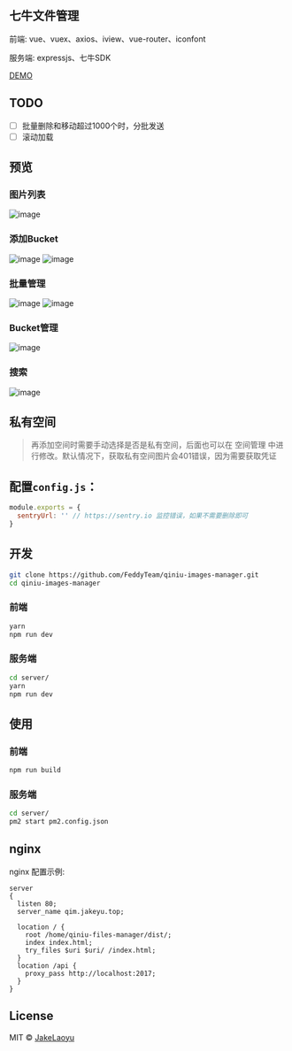 ## 七牛文件管理

前端: vue、vuex、axios、iview、vue-router、iconfont

服务端: expressjs、七牛SDK

[DEMO](http://qim.jakeyu.top)

## TODO

- [ ] 批量删除和移动超过1000个时，分批发送
- [ ] 滚动加载

## 预览

### 图片列表
![image](https://raw.githubusercontent.com/JakeLaoyu/qiniu-images-manager/master/src/assets/preview/Jietu20181011-174720.png)

### 添加Bucket
![image](https://raw.githubusercontent.com/JakeLaoyu/qiniu-images-manager/master/src/assets/preview/Jietu20181011-175705.png)
![image](https://raw.githubusercontent.com/JakeLaoyu/qiniu-images-manager/master/src/assets/preview/Jietu20181011-174830.png)

### 批量管理
![image](https://raw.githubusercontent.com/JakeLaoyu/qiniu-images-manager/master/src/assets/preview/Jietu20181011-174931.png)
![image](https://raw.githubusercontent.com/JakeLaoyu/qiniu-images-manager/master/src/assets/preview/Jietu20181011-174946.png)

### Bucket管理
![image](https://raw.githubusercontent.com/JakeLaoyu/qiniu-images-manager/master/src/assets/preview/Jietu20181011-175040.png)

### 搜索
![image](https://raw.githubusercontent.com/JakeLaoyu/qiniu-images-manager/master/src/assets/preview/Jietu20181011-175142.png)


## 私有空间

> 再添加空间时需要手动选择是否是私有空间，后面也可以在 空间管理 中进行修改。默认情况下，获取私有空间图片会401错误，因为需要获取凭证

## 配置`config.js`：

```js
module.exports = {
  sentryUrl: '' // https://sentry.io 监控错误，如果不需要删除即可
}
```

## 开发

```sh
git clone https://github.com/FeddyTeam/qiniu-images-manager.git
cd qiniu-images-manager
```

### 前端

```sh
yarn
npm run dev
```

### 服务端

```sh
cd server/
yarn
npm run dev
```

## 使用

### 前端

```sh
npm run build
```

### 服务端

```sh
cd server/
pm2 start pm2.config.json
```

## nginx

nginx 配置示例:

```nginx
server
{
  listen 80;
  server_name qim.jakeyu.top;

  location / {
    root /home/qiniu-files-manager/dist/;
    index index.html;
    try_files $uri $uri/ /index.html;
  }
  location /api {
    proxy_pass http://localhost:2017;
  }
}
```

## License
MIT © [JakeLaoyu](https://github.com/JakeLaoyu)
